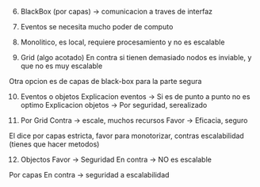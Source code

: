 6. BlackBox (por capas) -> comunicacion a traves de interfaz

7. Eventos se necesita mucho poder de computo

8. Monolitico, es local, requiere procesamiento y no es escalable

9. Grid (algo acotado)
En contra si tienen demasiado nodos es inviable, y que no es muy escalable

Otra opcion es de capas de black-box para la parte segura

10. Eventos o objetos
Explicacion eventos -> Si es de punto a punto no es optimo
Explicacion objetos -> Por seguridad, serealizado 

11. Por Grid
Contra -> escale, muchos recursos
Favor -> Eficacia, seguro

El dice por capas estricta, favor para monotorizar, contras escalabilidad (tienes que hacer metodos)

12. Objectos
Favor -> Seguridad
En contra -> NO es escalable 

Por capas
En contra -> seguridad a escalabilidad
